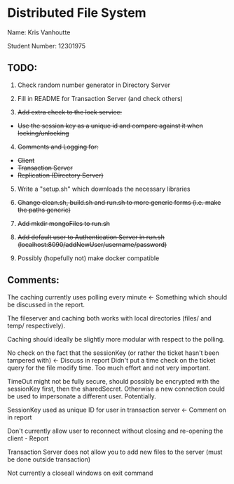 # Distributed File System

Name: Kris Vanhoutte

Student Number: 12301975

## TODO:

1. Check random number generator in Directory Server

2. Fill in README for Transaction Server (and check others)

3. ~~Add extra check to the lock service:~~
  - ~~Use the session key as a unique id and compare against it when locking/unlocking~~

4. ~~Comments and Logging for:~~
  - ~~Client~~
  - ~~Transaction Server~~
  - ~~Replication (Directory Server)~~

5. Write a "setup.sh" which downloads the necessary libraries

6. ~~Change clean.sh, build.sh and run.sh to more generic forms (i.e. make the paths generic)~~

7. ~~Add mkdir mongoFiles to run.sh~~

8. ~~Add default user to Authentication Server in run.sh (localhost:8090/addNewUser/username/password)~~

9. Possibly (hopefully not) make docker compatible
  
## Comments:

The caching currently uses polling every minute <- Something which should be discussed in the report.

The fileserver and caching both works with local directories (files/ and temp/ respectively).

Caching should ideally be slightly more modular with respect to the polling.

No check on the fact that the sessionKey (or rather the ticket hasn't been tampered with) <- Discuss in report
Didn't put a time check on the ticket query for the file modify time. Too much effort and not very important.

TimeOut might not be fully secure, should possibly be encrypted with the sessionKey first, then the sharedSecret. Otherwise a new connection could be used to impersonate a different user. Potentially.

SessionKey used as unique ID for user in transaction server <- Comment on in report

Don't currently allow user to reconnect without closing and re-opening the client - Report

Transaction Server does not allow you to add new files to the server (must be done outside transaction)

Not currently a closeall windows on exit command